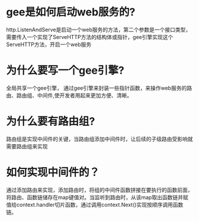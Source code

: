 # gee是如何启动web服务的?
http.ListenAndServe是启动一个web服务的方法，第二个参数是一个接口类型，需要传入一个实现了ServeHTTP方法的结构体或指针，gee引擎实现这个ServeHTTP方法，开启一个web服务
# 为什么要写一个gee引擎?
全局共享一个gee引擎， 通过gee引擎来封装一些指针函数，来操作web服务的路由、路由组、中间件,使开发者用起来更加方便、清晰。
# 为什么要有路由组?
路由组是实现中间件的关键，当路由组添加中间件时，让后续的子级路由受影响就需要路由组来实现
# 如何实现中间件的？
通过添加路由来实现，添加路由时，将组的中间件函数拼接在要执行的函数前面，将路由、函数链储存在map键值对。当监听到路由时，从该map取出函数链并赋值给context.handler切片函数，通过调用context.Next()实现按顺序调用函数链。
